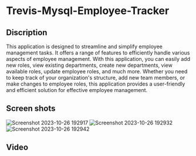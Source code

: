 # Trevis-Mysql-Employee-Tracker

## Discription 
This application is designed to streamline and simplify employee management tasks. It offers a range of features to efficiently handle various aspects of employee management. With this application, you can easily add new roles, view existing departments, create new departments, view available roles, update employee roles, and much more. Whether you need to keep track of your organization's structure, add new team members, or make changes to employee roles, this application provides a user-friendly and efficient solution for effective employee management.

## Screen shots 
![Screenshot 2023-10-26 192917](https://github.com/Trevis-Williams/Trevis-SVG-Logo-Maker/assets/135195221/3ccd2ae3-d320-48c0-af92-3c5d9c50bb42)
![Screenshot 2023-10-26 192932](https://github.com/Trevis-Williams/Trevis-SVG-Logo-Maker/assets/135195221/b18d0ccf-4cb3-43ba-883f-571e39434850)
![Screenshot 2023-10-26 192942](https://github.com/Trevis-Williams/Trevis-SVG-Logo-Maker/assets/135195221/8b618fa8-ff0f-45c0-b5a7-a19f44c3e9eb)

## Video



